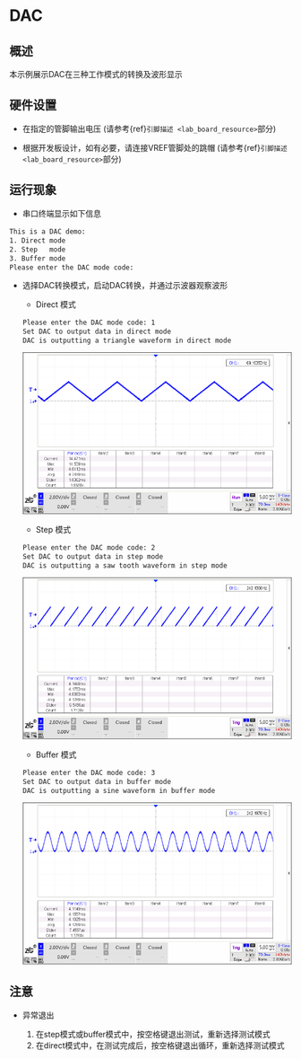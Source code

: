 # DAC

## 概述

本示例展示DAC在三种工作模式的转换及波形显示

## 硬件设置

- 在指定的管脚输出电压 (请参考{ref}`引脚描述 <lab_board_resource>`部分)

- 根据开发板设计，如有必要，请连接VREF管脚处的跳帽  (请参考{ref}`引脚描述 <lab_board_resource>`部分)

## 运行现象

- 串口终端显示如下信息

```console
This is a DAC demo:
1. Direct mode
2. Step   mode
3. Buffer mode
Please enter the DAC mode code:
```

- 选择DAC转换模式，启动DAC转换，并通过示波器观察波形

  - Direct 模式

  ```console
  Please enter the DAC mode code: 1
  Set DAC to output data in direct mode
  DAC is outputting a triangle waveform in direct mode
  ```
  ![](doc/dac_direct_mode.png)

  - Step 模式

  ```console
  Please enter the DAC mode code: 2
  Set DAC to output data in step mode
  DAC is outputting a saw tooth waveform in step mode
  ```
  ![](doc/dac_step_mode.png)

  - Buffer 模式

  ```console
  Please enter the DAC mode code: 3
  Set DAC to output data in buffer mode
  DAC is outputting a sine waveform in buffer mode
  ```
  ![](doc/dac_buffer_mode.png)

## 注意

  - 异常退出

    1. 在step模式或buffer模式中，按空格键退出测试，重新选择测试模式
    2. 在direct模式中，在测试完成后，按空格键退出循环，重新选择测试模式
